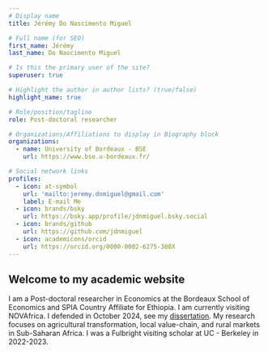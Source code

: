 ```yaml
---
# Display name
title: Jérémy Do Nascimento Miguel

# Full name (for SEO)
first_name: Jérémy
last_name: Do Nascimento Miguel

# Is this the primary user of the site?
superuser: true

# Highlight the author in author lists? (true/false)
highlight_name: true

# Role/position/tagline
role: Post-doctoral researcher

# Organizations/Affiliations to display in Biography block
organizations:
  - name: University of Bordeaux - BSE
    url: https://www.bse.u-bordeaux.fr/

# Social network links
profiles:
  - icon: at-symbol
    url: 'mailto:jeremy.dnmiguel@gmail.com'
    label: E-mail Me
  - icon: brands/bsky
    url: https://bsky.app/profile/jdnmiguel.bsky.social
  - icon: brands/github
    url: https://github.com/jdnmiguel
  - icon: academicons/orcid
    url: https://orcid.org/0000-0002-6275-388X
---
```


## Welcome to my academic website
 
I am a Post-doctoral researcher in Economics at the Bordeaux School of Economics and SPIA Country Affiliate for Ethiopia. I am currently visiting NOVAfrica. I defended in October 2024, see my [dissertation](https://theses.hal.science/tel-04807008). My research focuses on agricultural transformation, local value-chain, and rural markets in Sub-Saharan Africa. I was a Fulbright visiting scholar at UC - Berkeley in 2022-2023.
